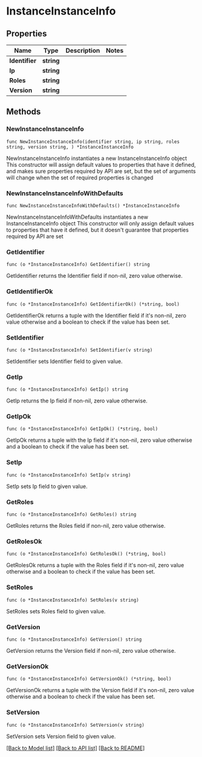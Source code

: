 # InstanceInstanceInfo

## Properties

Name | Type | Description | Notes
------------ | ------------- | ------------- | -------------
**Identifier** | **string** |  | 
**Ip** | **string** |  | 
**Roles** | **string** |  | 
**Version** | **string** |  | 

## Methods

### NewInstanceInstanceInfo

`func NewInstanceInstanceInfo(identifier string, ip string, roles string, version string, ) *InstanceInstanceInfo`

NewInstanceInstanceInfo instantiates a new InstanceInstanceInfo object
This constructor will assign default values to properties that have it defined,
and makes sure properties required by API are set, but the set of arguments
will change when the set of required properties is changed

### NewInstanceInstanceInfoWithDefaults

`func NewInstanceInstanceInfoWithDefaults() *InstanceInstanceInfo`

NewInstanceInstanceInfoWithDefaults instantiates a new InstanceInstanceInfo object
This constructor will only assign default values to properties that have it defined,
but it doesn't guarantee that properties required by API are set

### GetIdentifier

`func (o *InstanceInstanceInfo) GetIdentifier() string`

GetIdentifier returns the Identifier field if non-nil, zero value otherwise.

### GetIdentifierOk

`func (o *InstanceInstanceInfo) GetIdentifierOk() (*string, bool)`

GetIdentifierOk returns a tuple with the Identifier field if it's non-nil, zero value otherwise
and a boolean to check if the value has been set.

### SetIdentifier

`func (o *InstanceInstanceInfo) SetIdentifier(v string)`

SetIdentifier sets Identifier field to given value.


### GetIp

`func (o *InstanceInstanceInfo) GetIp() string`

GetIp returns the Ip field if non-nil, zero value otherwise.

### GetIpOk

`func (o *InstanceInstanceInfo) GetIpOk() (*string, bool)`

GetIpOk returns a tuple with the Ip field if it's non-nil, zero value otherwise
and a boolean to check if the value has been set.

### SetIp

`func (o *InstanceInstanceInfo) SetIp(v string)`

SetIp sets Ip field to given value.


### GetRoles

`func (o *InstanceInstanceInfo) GetRoles() string`

GetRoles returns the Roles field if non-nil, zero value otherwise.

### GetRolesOk

`func (o *InstanceInstanceInfo) GetRolesOk() (*string, bool)`

GetRolesOk returns a tuple with the Roles field if it's non-nil, zero value otherwise
and a boolean to check if the value has been set.

### SetRoles

`func (o *InstanceInstanceInfo) SetRoles(v string)`

SetRoles sets Roles field to given value.


### GetVersion

`func (o *InstanceInstanceInfo) GetVersion() string`

GetVersion returns the Version field if non-nil, zero value otherwise.

### GetVersionOk

`func (o *InstanceInstanceInfo) GetVersionOk() (*string, bool)`

GetVersionOk returns a tuple with the Version field if it's non-nil, zero value otherwise
and a boolean to check if the value has been set.

### SetVersion

`func (o *InstanceInstanceInfo) SetVersion(v string)`

SetVersion sets Version field to given value.



[[Back to Model list]](../README.md#documentation-for-models) [[Back to API list]](../README.md#documentation-for-api-endpoints) [[Back to README]](../README.md)


